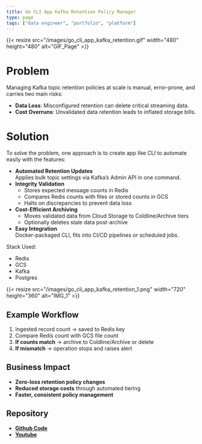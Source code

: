```yaml
---
title: Go CLI App Kafka Retention Policy Manager 
type: page
tags: ["data engineer", "portfolio", "platform"]
---
```


{{< resize src="/images/go_cli_app_kafka_retention.gif" width="480" height="480" alt="GIF_Page" >}}

# Problem

Managing Kafka topic retention policies at scale is manual, error-prone, and carries two main risks:

- **Data Loss**: Misconfigured retention can delete critical streaming data.  
- **Cost Overruns**: Unvalidated data retention leads to inflated storage bills.

# Solution

To solve the problem, one approach is to create app like CLI to automate easily with the features:

- **Automated Retention Updates**  
  Applies bulk topic settings via Kafka’s Admin API in one command.  
- **Integrity Validation**  
  - Stores expected message counts in Redis  
  - Compares Redis counts with files or stored counts in GCS  
  - Halts on discrepancies to prevent data loss  
- **Cost-Efficient Archiving**  
  - Moves validated data from Cloud Storage to Coldline/Archive tiers  
  - Optionally deletes stale data post-archive  
- **Easy Integration**  
  Docker-packaged CLI, fits into CI/CD pipelines or scheduled jobs.


Stack Used:
- Redis
- GCS
- Kafka
- Postgres


{{< resize src="/images/go_cli_app_kafka_retention_1.png" width="720" height="360" alt="IMG_1" >}}



## Example Workflow

1. Ingested record count → saved to Redis key  
2. Compare Redis count with GCS file count  
3. **If counts match** → archive to Coldline/Archive or delete  
4. **If mismatch** → operation stops and raises alert  

## Business Impact

- **Zero-loss retention policy changes**  
- **Reduced storage costs** through automated tiering  
- **Faster, consistent policy management**  


## Repository
- [**Github Code**](https://github.com/azharizz/kafka-retention-manager-cli)
- [**Youtube**](https://www.youtube.com/watch?v=aGrZOSbiRoo)
